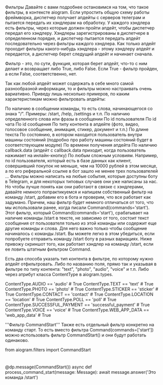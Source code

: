 Фильтры
Давайте с вами подробнее остановимся на том, что такое фильтры, в контексте aiogram. Если упростить общую схему работы фреймворка, диспетчер получает апдейты с серверов телеграм и пытается передать их хэндлерам на обработку. У каждого хэндлера есть фильтры, через которые должен пройти апдейт, чтобы диспетчер передал его хэндлеру. Хэндлеры зарегистрированы в диспетчере в определенном порядке, и диспетчер пытается передать апдейт последовательно через фильтры каждого хэндлера. Как только апдейт проходит фильтры какого-нибудь хэндлера - этому хэндлеру апдейт и передается, а диспетчер берет следущий апдейт и начинает сначала.

Фильтр - это, по сути, функция, которая берет апдейт, что-то с ним делает и возвращает либо True, либо False. Если True - фильтр пройден, а если False, соответственно, нет.

Так как любой апдейт может содержать в себе много самой разнообразной информации, то и фильтры можно настраивать очень вариативно. Приведу лишь несколько примеров, по каким характеристикам можно фильтровать апдейты:

По наличию в сообщении команды, то есть слова, начинающегося со знака "/". Примеры: /start, /help, /settings и т.п.
По наличию определенного слова или фразы в сообщении
По id пользователя
По id чата
По id сообщения
По типу контента в апдейте (фото, видео, голосовое сообщение, анимация, стикер, документ и т.п.)
По длине текста
По состоянию, в котором находится пользователь внутри машины состояний (подробно про работу машины состояний будет в соответствующем модуле)
По времени получения апдейта
По наличию callback.data (апдейт с callback.data приходит, когда пользователь нажимает на инлайн-кнопку)
По любым сложным условиям. Например, по id пользователя, который есть в базе данных как клиент, совершивший покупок не меньше, чем на 10000 рублей в этом месяце, а по его реферальной ссылке в бот зашло не менее трех пользователей
...
Фильтры можно написать на любые события, которые доступны боту в Telegram, и для некоторых типовых случаев они уже написаны за нас. Но чтобы лучше понять как они работают в связке с хэндлерами, давайте немного попрактикуемся и напишем собственный фильтр на команду /start, добавим его в бота и проверим, что все работает как задумано. Причем, наш фильтр будет немного отличаться от того, что мы использовали ранее, когда писали Command(commands='start'). Этот фильтр, который Command(commands='start'), срабатывает на наличие команды /start в тексте, не зависимо от того, состоит текст сообщения от пользователя только из этой команды или содержит еще другие команды и слова. Для него важно только чтобы сообщение начиналось с команды /start. Вы можете легко в этом убедиться, если попробуете отправить команду /start боту в разных вариациях. Ниже привожу скриншот того, как работает хэндлер на команду /start, если ее ловить штатным фильтром Command.

Есть два способа указать тип контента в фильтре, по которому нужно апдейт отфильтровать. Либо по названию поля, прямо так и указывая в фильтре по типу контента: "text", "photo", "audio", "voice" и т.п. Либо через атрибут класса ContentType в aiogram.types.

ContentType.AUDIO == 'audio'                                # True
ContentType.TEXT == 'text'                                  # True
ContentType.PHOTO == 'photo'                                # True
ContentType.STICKER == 'sticker'                            # True
ContentType.CONTACT == 'contact'                            # True
ContentType.LOCATION == 'location'                          # True
ContentType.POLL == 'poll'                                  # True
ContentType.SUCCESSFUL_PAYMENT == 'successful_payment'      # True
ContentType.VOICE == 'voice'                                # True
ContentType.WEB_APP_DATA == 'web_app_data'                  # True

'''Фильтр CommandStart'''
Также есть отдельный фильтр конкретно на команду старт. То есть вместо фильтра Command(commands=['start']) можно использовать фильтр CommandStart() и они будут работать одинаково.

from aiogram.filters import CommandStart

#
@dp.message(CommandStart())
async def process_command_start(message: Message):
    await message.answer('Это команда /start')
